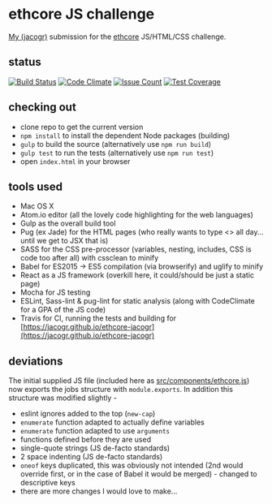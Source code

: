 # ethcore JS challenge

[My (jacogr)](https://github.com/jacogr) submission for the [ethcore](https://ethcore.io) JS/HTML/CSS challenge.

## status

[![Build Status](https://travis-ci.org/jacogr/ethcore-jacogr.svg?branch=master)](https://travis-ci.org/jacogr/ethcore-jacogr)
[![Code Climate](https://codeclimate.com/github/jacogr/ethcore-jacogr/badges/gpa.svg)](https://codeclimate.com/github/jacogr/ethcore-jacogr)
[![Issue Count](https://codeclimate.com/github/jacogr/ethcore-jacogr/badges/issue_count.svg)](https://codeclimate.com/github/jacogr/ethcore-jacogr)
[![Test Coverage](https://codeclimate.com/github/jacogr/ethcore-jacogr/badges/coverage.svg)](https://codeclimate.com/github/jacogr/ethcore-jacogr/coverage)

## checking out

- clone repo to get the current version
- `npm install` to install the dependent Node packages (building)
- `gulp` to build the source (alternatively use `npm run build`)
- `gulp test` to run the tests (alternatively use `npm run test`)
- open `index.html` in your browser

## tools used

- Mac OS X
- Atom.io editor (all the lovely code highlighting for the web languages)
- Gulp as the overall build tool
- Pug (ex Jade) for the HTML pages (who really wants to type <> all day... until we get to JSX that is)
- SASS for the CSS pre-processor (variables, nesting, includes, CSS is code too after all) with cssclean to minify
- Babel for ES2015 -> ES5 compilation (via browserify) and uglify to minify
- React as a JS framework (overkill here, it could/should be just a static page)
- Mocha for JS testing
- ESLint, Sass-lint & pug-lint for static analysis (along with CodeClimate for a GPA of the JS code)
- Travis for CI, running the tests and building for [https://jacogr.github.io/ethcore-jacogr](https://jacogr.github.io/ethcore-jacogr)

## deviations

The initial supplied JS file (included here as [src/components/ethcore.js](tree/master/src/components/ethcore.js)) now exports the jobs structure with `module.exports`. In addition this structure was modified slightly -

- eslint ignores added to the top (`new-cap`)
- `enumerate` function adapted to actually define variables
- `enumerate` function adapted to use `arguments`
- functions defined before they are used
- single-quote strings (JS de-facto standards)
- 2 space indenting (JS de-facto standards)
- `oneof` keys duplicated, this was obviously not intended (2nd would override first, or in the case of Babel it would be merged) - changed to descriptive keys
- there are more changes I would love to make...
